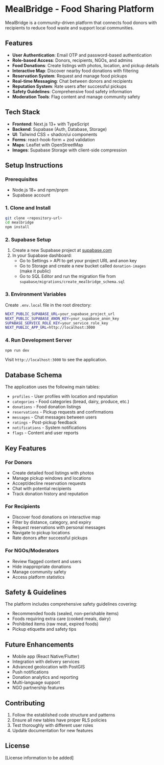 # MealBridge - Food Sharing Platform

MealBridge is a community-driven platform that connects food donors with recipients to reduce food waste and support local communities.

## Features

- **User Authentication**: Email OTP and password-based authentication
- **Role-based Access**: Donors, recipients, NGOs, and admins
- **Food Donations**: Create listings with photos, location, and pickup details
- **Interactive Map**: Discover nearby food donations with filtering
- **Reservation System**: Request and manage food pickups
- **Real-time Messaging**: Chat between donors and recipients
- **Reputation System**: Rate users after successful pickups
- **Safety Guidelines**: Comprehensive food safety information
- **Moderation Tools**: Flag content and manage community safety

## Tech Stack

- **Frontend**: Next.js 13+ with TypeScript
- **Backend**: Supabase (Auth, Database, Storage)
- **UI**: Tailwind CSS + shadcn/ui components
- **Forms**: react-hook-form + zod validation
- **Maps**: Leaflet with OpenStreetMap
- **Images**: Supabase Storage with client-side compression

## Setup Instructions

### Prerequisites

- Node.js 18+ and npm/pnpm
- Supabase account

### 1. Clone and Install

```bash
git clone <repository-url>
cd mealbridge
npm install
```

### 2. Supabase Setup

1. Create a new Supabase project at [supabase.com](https://supabase.com)
2. In your Supabase dashboard:
   - Go to Settings > API to get your project URL and anon key
   - Go to Storage and create a new bucket called `donation-images` (make it public)
   - Go to SQL Editor and run the migration file from `supabase/migrations/create_mealbridge_schema.sql`

### 3. Environment Variables

Create `.env.local` file in the root directory:

```bash
NEXT_PUBLIC_SUPABASE_URL=your_supabase_project_url
NEXT_PUBLIC_SUPABASE_ANON_KEY=your_supabase_anon_key
SUPABASE_SERVICE_ROLE_KEY=your_service_role_key
NEXT_PUBLIC_APP_URL=http://localhost:3000
```

### 4. Run Development Server

```bash
npm run dev
```

Visit `http://localhost:3000` to see the application.

## Database Schema

The application uses the following main tables:

- `profiles` - User profiles with location and reputation
- `categories` - Food categories (bread, dairy, produce, etc.)
- `donations` - Food donation listings
- `reservations` - Pickup requests and confirmations
- `messages` - Chat messages between users
- `ratings` - Post-pickup feedback
- `notifications` - System notifications
- `flags` - Content and user reports

## Key Features

### For Donors
- Create detailed food listings with photos
- Manage pickup windows and locations
- Accept/decline reservation requests
- Chat with potential recipients
- Track donation history and reputation

### For Recipients
- Discover food donations on interactive map
- Filter by distance, category, and expiry
- Request reservations with personal messages
- Navigate to pickup locations
- Rate donors after successful pickups

### For NGOs/Moderators
- Review flagged content and users
- Hide inappropriate donations
- Manage community safety
- Access platform statistics

## Safety & Guidelines

The platform includes comprehensive safety guidelines covering:
- Recommended foods (sealed, non-perishable items)
- Foods requiring extra care (cooked meals, dairy)
- Prohibited items (raw meat, expired foods)
- Pickup etiquette and safety tips

## Future Enhancements

- Mobile app (React Native/Flutter)
- Integration with delivery services
- Advanced geolocation with PostGIS
- Push notifications
- Donation analytics and reporting
- Multi-language support
- NGO partnership features

## Contributing

1. Follow the established code structure and patterns
2. Ensure all new tables have proper RLS policies
3. Test thoroughly with different user roles
4. Update documentation for new features

## License

[License information to be added]